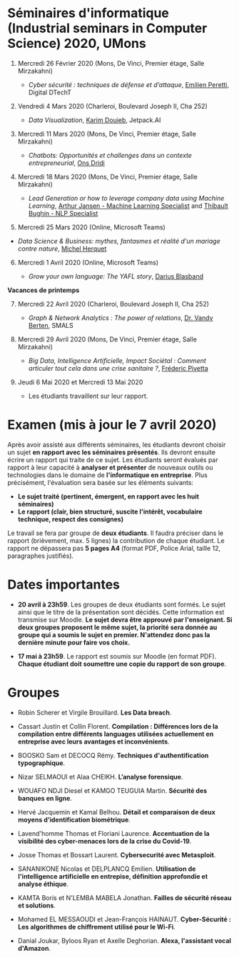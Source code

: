 # Séminaires d'informatique (Industrial seminars in Computer Science) 2020, UMons

<!--- A l'issue de ces séminaires, les étudiants seront en mesure de comprendre différents concepts/outils émergents dans le domaine informatique au sens large ainsi que l'importance qu'il faut accorder aux activités de veille technologique. -->


1.	Mercredi 26 Février 2020 (Mons, De Vinci, Premier étage, Salle Mirzakahni)

	* 	*Cyber sécurité : techniques de défense et d’attaque*, [Emilien Peretti](https://www.linkedin.com/in/emilienperetti/?originalSubdomain=be), Digital DTechT

2.  Vendredi 4 Mars 2020 (Charleroi, Boulevard Joseph II, Cha 252)


	* *Data Visualization*, [Karim Douieb](https://www.linkedin.com/in/karim-douieb/?originalSubdomain=be), Jetpack.AI

3.	Mercredi 11 Mars 2020 (Mons, De Vinci, Premier étage, Salle Mirzakahni)
	* *Chatbots: Opportunités et challenges dans un contexte entrepreneurial*, [Ons Dridi](https://www.cetic.be/Ons-Dridi?lang=fr)

4.	Mercredi 18 Mars 2020 (Mons, De Vinci, Premier étage, Salle Mirzakahni)

	* *Lead Generation or how to leverage company data using Machine Learning*, [Arthur Jansen - Machine Learning Specialist](https://www.linkedin.com/in/arthur-jansen) and [Thibault Bughin - NLP Specialist](https://www.linkedin.com/in/thibaultbughin/)

5.	Mercredi 25 Mars 2020 (Online, Microsoft Teams)

* *Data Science & Business: mythes, fantasmes et réalité d'un mariage contre nature*, [Michel Herquet](https://www.linkedin.com/in/michelherquet/?originalSubdomain=be)


6.	Mercredi 1 Avril 2020 (Online, Microsoft Teams)

	* *Grow your own language: The YAFL story*, [Darius Blasband](https://www.dariusblasband.com/)

**Vacances de printemps**

7.	Mercredi 22 Avril 2020 (Charleroi, Boulevard Joseph II, Cha 252)

	* *Graph & Network Analytics : The power of relations*, [Dr. Vandy Berten](https://www.smalsresearch.be/author/berten/), SMALS

8.	Mercredi 29 Avril 2020 (Mons, De Vinci, Premier étage, Salle Mirzakahni)

	* *Big Data, Intelligence Artificielle, Impact Sociétal : Comment articuler tout cela dans une crise sanitaire ?*, [Fréderic Pivetta](https://www.linkedin.com/in/frederic-pivetta-13034b16/?originalSubdomain=be)

9. 	Jeudi 6 Mai 2020 et Mercredi 13 Mai 2020

	* Les étudiants travaillent sur leur rapport.


# Examen (**mis à jour le 7 avril 2020**)

Après avoir assisté aux différents séminaires, les étudiants devront choisir un sujet **en rapport avec les séminaires présentés**. Ils devront ensuite écrire un rapport qui traite de ce sujet. Les étudiants seront évalués par rapport à leur capacité à **analyser et présenter** de nouveaux outils ou technologies dans le domaine de **l'informatique en entreprise**. Plus précisément, l'évaluation sera basée sur les éléments suivants:

* **Le sujet traité (pertinent, émergent, en rapport avec les huit séminaires)**
* **Le rapport (clair, bien structuré, suscite l'intérêt, vocabulaire technique, respect des consignes)**

Le travail se fera par groupe de **deux étudiants**. Il faudra préciser dans le rapport (brièvement, max. 5 lignes) la contribution de chaque étudiant. Le rapport ne dépassera pas **5 pages A4** (format PDF, Police Arial, taille 12, paragraphes justifiés).



# Dates importantes

- **20 avril à 23h59**. Les groupes de deux étudiants sont formés. Le sujet ainsi que le titre de la présentation sont décidés. Cette information est transmise sur Moodle. **Le sujet devra être approuvé par l'enseignant. Si deux groupes proposent le même sujet, la priorité sera donnée au groupe qui a soumis le sujet en premier. N'attendez donc pas la dernière minute pour faire vos choix.**


- **17 mai à 23h59**. Le rapport est soumis sur Moodle (en format PDF). **Chaque étudiant doit soumettre une copie du rapport de son groupe**.

# Groupes

- Robin Scherer et Virgile Brouillard. **Les Data breach**.

- Cassart Justin et Collin Florent. **Compilation : Différences lors de la compilation entre différents languages utilisées actuellement en entreprise avec leurs avantages et inconvénients**.

- BOOSKO Sam et DECOCQ Rémy. **Techniques d'authentification typographique**.

- Nizar SELMAOUI et Alaa CHEIKH. **L’analyse forensique**.

- WOUAFO NDJI Diesel et KAMGO TEUGUIA Martin. **Sécurité des banques en ligne**.

- Hervé Jacquemin et Kamal Belhou. **Détail et comparaison de deux moyens d’identification biométrique**.

- Lavend'homme Thomas et Floriani Laurence. **Accentuation de la visibilité des cyber-menaces lors de la crise du Covid-19**.

- Josse Thomas et Bossart Laurent. **Cybersecurité avec Metasploit**.

- SANANIKONE Nicolas et DELPLANCQ Emilien. **Utilisation de l'intelligence artificielle en entrepise, définition approfondie et analyse éthique**.

- KAMTA Boris et N'LEMBA MABELA Jonathan. **Failles de sécurité réseau et solutions**.

- Mohamed EL MESSAOUDI et Jean-François HAINAUT. **Cyber-Sécurité : Les algorithmes de chiffrement utilisé pour le Wi-Fi**.

- Danial Joukar, Byloos Ryan et Axelle Deghorian. **Alexa, l'assistant vocal d'Amazon**.













